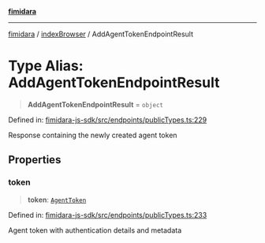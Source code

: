 [**fimidara**](../../README.md)

***

[fimidara](../../modules.md) / [indexBrowser](../README.md) / AddAgentTokenEndpointResult

# Type Alias: AddAgentTokenEndpointResult

> **AddAgentTokenEndpointResult** = `object`

Defined in: [fimidara-js-sdk/src/endpoints/publicTypes.ts:229](https://github.com/softkave/fimidara/blob/feac071900ab8644442d355e5cb5db9df2f34600/fimidara-js-sdk/src/endpoints/publicTypes.ts#L229)

Response containing the newly created agent token

## Properties

### token

> **token**: [`AgentToken`](AgentToken.md)

Defined in: [fimidara-js-sdk/src/endpoints/publicTypes.ts:233](https://github.com/softkave/fimidara/blob/feac071900ab8644442d355e5cb5db9df2f34600/fimidara-js-sdk/src/endpoints/publicTypes.ts#L233)

Agent token with authentication details and metadata
